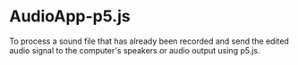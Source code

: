 # AudioApp-p5.js
 To process a sound file that has already been recorded and send the edited audio signal to the computer's speakers or audio output using p5.js.
